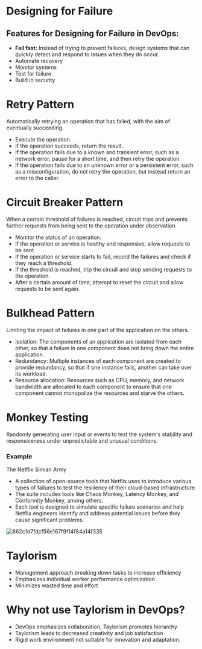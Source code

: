 # Designing for Failure

## Features for Designing for Failure in DevOps:
- **Fail fast:**
   Instead of trying to prevent failures, design systems that can quickly detect and respond to issues when they do occur.
- Automate recovery
- Monitor systems
- Test for failure
- Build in security

# Retry Pattern
Automatically retrying an operation that has failed, with the aim of eventually succeeding.

- Execute the operation.
- If the operation succeeds, return the result.
- If the operation fails due to a known and transient error, such as a network error, pause for a short time, and then retry the operation.
- If the operation fails due to an unknown error or a persistent error, such as a misconfiguration, do not retry the operation, but instead return an error to the caller.

# Circuit Breaker Pattern 

When a certain threshold of failures is reached, circuit trips and prevents further requests from being sent to the operation under observation. 
- Monitor the status of an operation.
- If the operation or service is healthy and responsive, allow requests to be sent.
- If the operation or service starts to fail, record the failures and check if they reach a threshold.
- If the threshold is reached, trip the circuit and stop sending requests to the operation.
- After a certain amount of time, attempt to reset the circuit and allow requests to be sent again.

# Bulkhead Pattern
Limiting the impact of failures in one part of the application on the others. 

   * Isolation: The components of an application are isolated from each other, so that a failure in one component does not bring down the entire application.
   * Redundancy: Multiple instances of each component are created to provide redundancy, so that if one instance fails, another can take over its workload.
   * Resource allocation: Resources such as CPU, memory, and network bandwidth are allocated to each component to ensure that one component cannot monopolize the resources and starve the others.

# Monkey Testing
Randomly generating user input or events to test the system's stability and responsiveness under unpredictable and unusual conditions. 

### Example
The Netflix Simian Army

- A collection of open-source tools that Netflix uses to introduce various types of failures to test the resiliency of their cloud-based infrastructure. 
- The suite includes tools like Chaos Monkey, Latency Monkey, and Conformity Monkey, among others. 
- Each tool is designed to simulate specific failure scenarios and help Netflix engineers identify and address potential issues before they cause significant problems.


![862c1d7fdcf56e167f9f14f84a14f335](https://user-images.githubusercontent.com/128154979/229728013-1e024717-bdf0-4b64-ba04-b842e6ca9280.jpg)

# Taylorism

- Management approach breaking down tasks to increase efficiency
- Emphasizes individual worker performance optimization
- Minimizes wasted time and effort

# Why not use Taylorism in DevOps?

- DevOps emphasizes collaboration, Taylorism promotes hierarchy
- Taylorism leads to decreased creativity and job satisfaction
- Rigid work environment not suitable for innovation and adaptation.



